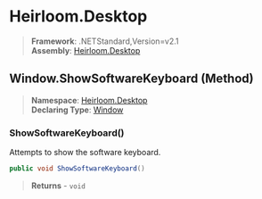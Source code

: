 # Heirloom.Desktop

> **Framework**: .NETStandard,Version=v2.1  
> **Assembly**: [Heirloom.Desktop][0]

## Window.ShowSoftwareKeyboard (Method)

> **Namespace**: [Heirloom.Desktop][0]  
> **Declaring Type**: [Window][1]

### ShowSoftwareKeyboard()

Attempts to show the software keyboard.

```cs
public void ShowSoftwareKeyboard()
```

> **Returns** - `void`

[0]: ../../../Heirloom.Desktop.md
[1]: ../Window.md
